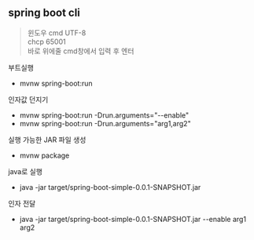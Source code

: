 ## spring boot cli

> 윈도우 cmd UTF-8  
> chcp 65001  
> 바로 위에줄 cmd창에서 입력 후 엔터  

부트실행  
* mvnw spring-boot:run  

인자값 던지기  
* mvnw spring-boot:run -Drun.arguments="--enable"  
* mvnw spring-boot:run -Drun.arguments="arg1,arg2"  

실행 가능한 JAR 파일 생성  
* mvnw package  

java로 실행  
* java -jar target/spring-boot-simple-0.0.1-SNAPSHOT.jar  

인자 전달  
* java -jar target/spring-boot-simple-0.0.1-SNAPSHOT.jar --enable arg1 arg2  




